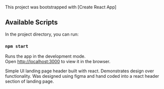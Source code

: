 This project was bootstrapped with [Create React App]

## Available Scripts

In the project directory, you can run:

### `npm start`

Runs the app in the development mode.<br>
Open [http://localhost:3000](http://localhost:3000) to view it in the browser.

Simple UI landing page header built with react. Demonstrates design over functionality. Was designed using figma and hand coded into a react header section of landing page.
